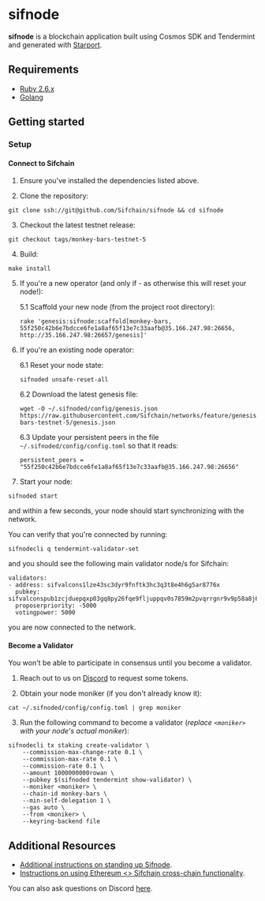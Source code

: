 # sifnode

**sifnode** is a blockchain application built using Cosmos SDK and Tendermint and generated with [Starport](https://github.com/tendermint/starport).

## Requirements

- [Ruby 2.6.x](https://www.ruby-lang.org/en/documentation/installation)
- [Golang](https://golang.org/doc/install)

## Getting started

### Setup

#### Connect to Sifchain

1. Ensure you've installed the dependencies listed above.

2. Clone the repository:

```
git clone ssh://git@github.com/Sifchain/sifnode && cd sifnode
```

3. Checkout the latest testnet release:

```
git checkout tags/monkey-bars-testnet-5
```

4. Build:

```
make install
```

5. If you're a new operator (and only if - as otherwise this will reset your node!): 

    5.1 Scaffold your new node (from the project root directory):
    
    ```
    rake 'genesis:sifnode:scaffold[monkey-bars, 55f250c42b6e7bdcce6fe1a8af65f13e7c33aafb@35.166.247.98:26656, http://35.166.247.98:26657/genesis]'
    ```

6. If you're an existing node operator:

    6.1 Reset your node state:
    
    ```
    sifnoded unsafe-reset-all
    ```

    6.2 Download the latest genesis file:

    ```
    wget -O ~/.sifnoded/config/genesis.json https://raw.githubusercontent.com/Sifchain/networks/feature/genesis/testnet/monkey-bars-testnet-5/genesis.json
    ```
   
    6.3 Update your persistent peers in the file `~/.sifnoded/config/config.toml` so that it reads: 

    ```
    persistent_peers = "55f250c42b6e7bdcce6fe1a8af65f13e7c33aafb@35.166.247.98:26656"
    ```

7. Start your node:

```
sifnoded start
```

and within a few seconds, your node should start synchronizing with the network.

You can verify that you're connected by running:

```
sifnodecli q tendermint-validator-set
```

and you should see the following main validator node/s for Sifchain:

```
validators:
- address: sifvalcons1lze43sc3dyr9fnftk3hc3q3t8e4h6g5ar8776x
  pubkey: sifvalconspub1zcjduepqxp03gq8py26fqe9fljuppqv0s7859m2pvqrrgnr9v9p58a8j6eus8yx2rm
  proposerpriority: -5000
  votingpower: 5000
```

you are now connected to the network.

#### Become a Validator

You won't be able to participate in consensus until you become a validator.

1. Reach out to us on [Discord](https://discord.gg/3gQsRvjsRx) to request some tokens.

2. Obtain your node moniker (if you don't already know it):

```
cat ~/.sifnoded/config/config.toml | grep moniker
```

3. Run the following command to become a validator (*replace `<moniker>` with your node's actual moniker*): 

```
sifnodecli tx staking create-validator \
    --commission-max-change-rate 0.1 \
    --commission-max-rate 0.1 \
    --commission-rate 0.1 \
    --amount 1000000000rowan \
    --pubkey $(sifnoded tendermint show-validator) \
    --moniker <moniker> \
    --chain-id monkey-bars \
    --min-self-delegation 1 \
    --gas auto \
    --from <moniker> \
    --keyring-backend file
```

## Additional Resources

- [Additional instructions on standing up Sifnode](https://www.youtube.com/watch?v=1kjdjCEcYak&feature=youtu.be&ab_channel=utx0_).
- [Instructions on using Ethereum <> Sifchain cross-chain functionality](https://youtu.be/r81NQLxMers).

You can also ask questions on Discord [here](https://discord.com/invite/zZTYnNG).
